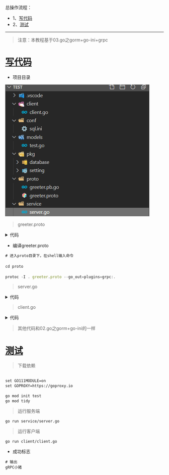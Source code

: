 总操作流程：
- 1、[写代码](#go-01)
- 2、[测试](#go-02)

***

> 注意：本教程基于03.go之gorm+go-ini+grpc

# <a name="go-01" href="#" >写代码</a>

- 项目目录

![](image/3-1.png)

> greeter.proto

<details>
<summary>代码</summary>

```js

syntax = "proto3";

package proto;

service SearchService {
    rpc Search(SearchRequest) returns (SearchResponse) {}
}

message SearchRequest {
    string request = 1;
}

message SearchResponse {
    string response = 1;
}
```

</details>

- 编译greeter.proto

```js
# 进入proto目录下，在shell输入命令

cd proto

protoc -I . greeter.proto --go_out=plugins=grpc:.
```

> server.go

<details>
<summary>代码</summary>

```go
package main
 
import (
	"log"
	"context"
	"net"
	"google.golang.org/grpc"
	"test/models"
	proto "test/proto"
	orm "test/pkg/database"
	
 
)

type SearchService struct{}

func (s *SearchService) Search(ctx context.Context, r *proto.SearchRequest) (*proto.SearchResponse, error) {
	defer orm.Eloquent.Close()
	test,err := models.GetTest(18)
	//查询一条数据
	if err != nil {
		log.Fatalf("查询数据失败: %v",err)
	}
	return &proto.SearchResponse{Response: r.GetRequest() + test.Name}, nil
}

const PORT = "9001"

func main() {
	//创建 Listen，监听 TCP 端口
	lis, err := net.Listen("tcp", ":"+PORT)
	if err != nil {
		log.Fatalf("net.Listen err: %v", err)
	}
	//创建 gRPC Server 对象
	server := grpc.NewServer()
	//将 SearchService注册到 gRPC Server 的内部注册中心
	proto.RegisterSearchServiceServer(server, &SearchService{})
	//gRPC Server 开始 lis.Accept，直到 Stop 或 GracefulStop
	server.Serve(lis)
}
```

</details>

> client.go

<details>
<summary>代码</summary>

```go
package main
 
import (
	"context"
	"log"

	"google.golang.org/grpc"
	proto "test/proto"
)
 
const PORT = "9001"

func main() {
	//创建与给定目标（服务端）的连接交互
	conn, err := grpc.Dial(":"+PORT, grpc.WithInsecure())
	if err != nil {
		log.Fatalf("grpc.Dial err: %v", err)
	}
	defer conn.Close()

	//创建 SearchService 的客户端对象
	client := proto.NewSearchServiceClient(conn)
	//发送 RPC 请求，等待同步响应，得到回调后返回响应结果
	resp, err := client.Search(context.Background(), &proto.SearchRequest{
		Request: "gRPC",
	})
	if err != nil {
		log.Fatalf("client.Search err: %v", err)
	}
	//输出响应结果
	log.Printf("resp: %s", resp.GetResponse())
}
```

</details>

> 其他代码和02.go之gorm+go-ini的一样

# <a name="go-02" href="#" >测试</a>

> 下载依赖

```shell

set GO111MODULE=on
set GOPROXY=https://goproxy.io

go mod init test
go mod tidy

```

> 运行服务端

```
go run service/server.go
```

> 运行客户端

```
go run client/client.go
```
- 成功标志

```shell
# 输出
gRPC小猪
```